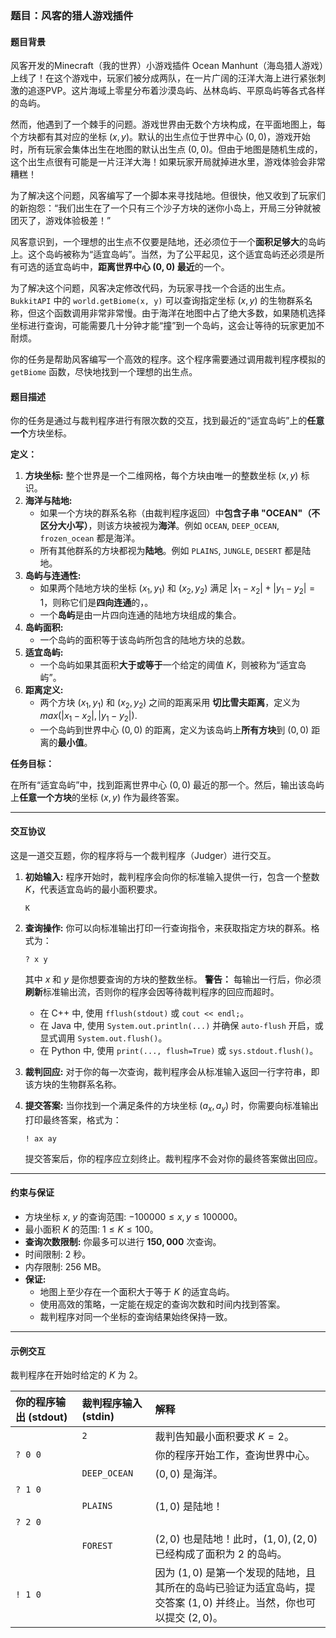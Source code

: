 ### 题目：风客的猎人游戏插件

#### 题目背景

风客开发的Minecraft（我的世界）小游戏插件 Ocean Manhunt（海岛猎人游戏）上线了！在这个游戏中，玩家们被分成两队，在一片广阔的汪洋大海上进行紧张刺激的追逐PVP。这片海域上零星分布着沙漠岛屿、丛林岛屿、平原岛屿等各式各样的岛屿。

然而，他遇到了一个棘手的问题。游戏世界由无数个方块构成，在平面地图上，每个方块都有其对应的坐标 $(x, y)$。默认的出生点位于世界中心 $(0, 0)$，游戏开始时，所有玩家会集体出生在地图的默认出生点 $(0, 0)$。但由于地图是随机生成的，这个出生点很有可能是一片汪洋大海！如果玩家开局就掉进水里，游戏体验会非常糟糕！

为了解决这个问题，风客编写了一个脚本来寻找陆地。但很快，他又收到了玩家们的新抱怨：“我们出生在了一个只有三个沙子方块的迷你小岛上，开局三分钟就被团灭了，游戏体验极差！”

风客意识到，一个理想的出生点不仅要是陆地，还必须位于一个**面积足够大**的岛屿上。这个岛屿被称为“适宜岛屿”。当然，为了公平起见，这个适宜岛屿还必须是所有可选的适宜岛屿中，**距离世界中心 $(0, 0)$ 最近**的一个。

为了解决这个问题，风客决定修改代码，为玩家寻找一个合适的出生点。`BukkitAPI` 中的 `world.getBiome(x, y)` 可以查询指定坐标 $(x, y)$ 的生物群系名称，但这个函数调用非常非常慢。由于海洋在地图中占了绝大多数，如果随机选择坐标进行查询，可能需要几十分钟才能“撞”到一个岛屿，这会让等待的玩家更加不耐烦。

你的任务是帮助风客编写一个高效的程序。这个程序需要通过调用裁判程序模拟的 `getBiome` 函数，尽快地找到一个理想的出生点。

#### 题目描述

你的任务是通过与裁判程序进行有限次数的交互，找到最近的“适宜岛屿”上的**任意一个**方块坐标。

**定义：**

1.  **方块坐标:** 整个世界是一个二维网格，每个方块由唯一的整数坐标 $(x, y)$ 标识。
2.  **海洋与陆地:**
    *   如果一个方块的群系名称（由裁判程序返回）中**包含子串 "OCEAN"（不区分大小写）**，则该方块被视为**海洋**。例如 `OCEAN`, `DEEP_OCEAN`, `frozen_ocean` 都是海洋。
    *   所有其他群系的方块都视为**陆地**。例如 `PLAINS`, `JUNGLE`, `DESERT` 都是陆地。
3.  **岛屿与连通性:**
    *   如果两个陆地方块的坐标 $(x_1, y_1)$ 和 $(x_2, y_2)$ 满足 $|x_1 - x_2| + |y_1 - y_2| = 1$，则称它们是**四向连通**的，。
    *   一个**岛屿**是由一片四向连通的陆地方块组成的集合。
4.  **岛屿面积:**
    *   一个岛屿的面积等于该岛屿所包含的陆地方块的总数。
5.  **适宜岛屿:**
    *   一个岛屿如果其面积**大于或等于**一个给定的阈值 $K$，则被称为“适宜岛屿”。
6.  **距离定义:**
    *   两个方块 $(x_1, y_1)$ 和 $(x_2, y_2)$ 之间的距离采用 **切比雪夫距离**，定义为 $max(|x_1 - x_2|, |y_1 - y_2|)$.
    *   一个岛屿到世界中心 $(0, 0)$ 的距离，定义为该岛屿上**所有方块**到 $(0, 0)$ 距离的**最小值**。

**任务目标：**

在所有“适宜岛屿”中，找到距离世界中心 $(0, 0)$ 最近的那一个。然后，输出该岛屿上**任意一个方块**的坐标 $(x, y)$ 作为最终答案。

---

#### 交互协议

这是一道交互题，你的程序将与一个裁判程序（Judger）进行交互。

1.  **初始输入:**
    程序开始时，裁判程序会向你的标准输入提供一行，包含一个整数 $K$，代表适宜岛屿的最小面积要求。
    ```
    K
    ```

2.  **查询操作:**
    你可以向标准输出打印一行查询指令，来获取指定方块的群系。格式为：
    ```
    ? x y
    ```
    其中 $x$ 和 $y$ 是你想要查询的方块的整数坐标。
    **警告：** 每输出一行后，你必须**刷新**标准输出流，否则你的程序会因等待裁判程序的回应而超时。
    *   在 C++ 中, 使用 `fflush(stdout)` 或 `cout << endl;`。
    *   在 Java 中, 使用 `System.out.println(...)` 并确保 `auto-flush` 开启，或显式调用 `System.out.flush()`。
    *   在 Python 中, 使用 `print(..., flush=True)` 或 `sys.stdout.flush()`。

3.  **裁判回应:**
    对于你的每一次查询，裁判程序会从标准输入返回一行字符串，即该方块的生物群系名称。

4.  **提交答案:**
    当你找到一个满足条件的方块坐标 $(a_x, a_y)$ 时，你需要向标准输出打印最终答案，格式为：
    ```
    ! ax ay
    ```
    提交答案后，你的程序应立刻终止。裁判程序不会对你的最终答案做出回应。

---

#### 约束与保证

*   方块坐标 $x$, $y$ 的查询范围: $-100000\le x,y \le 100000$。
*   最小面积 $K$ 的范围: $1\le K \le 100$。
*   **查询次数限制:** 你最多可以进行 **$150,000$** 次查询。
*   时间限制: 2 秒。
*   内存限制: 256 MB。
*   **保证:**
    *   地图上至少存在一个面积大于等于 $K$ 的适宜岛屿。
    *   使用高效的策略，一定能在规定的查询次数和时间内找到答案。
    *   裁判程序对同一个坐标的查询结果始终保持一致。

---

#### 示例交互

裁判程序在开始时给定的 $K$ 为 $2$。

| 你的程序输出 (stdout) | 裁判程序输入 (stdin) | 解释                                                                                                                   |
| :-------------------- | :------------------- | :--------------------------------------------------------------------------------------------------------------------- |
|                       | `2`                  | 裁判告知最小面积要求 $K=2$。                                                                                           |
| `? 0 0`               |                      | 你的程序开始工作，查询世界中心。                                                                                       |
|                       | `DEEP_OCEAN`         | $(0,0)$ 是海洋。                                                                                                       |
| `? 1 0`               |                      |                                                                                                                        |
|                       | `PLAINS`             | $(1,0)$ 是陆地！                                                                                                       |
| `? 2 0`               |                      |                                                                                                                        |
|                       | `FOREST`             | $(2,0)$ 也是陆地！此时，$(1,0), (2,0)$ 已经构成了面积为 $2$ 的岛屿。                                                   |
| `! 1 0`               |                      | 因为 $(1,0)$ 是第一个发现的陆地，且其所在的岛屿已验证为适宜岛屿，提交答案 $(1,0)$ 并终止。当然，你也可以提交 $(2,0)$。 |